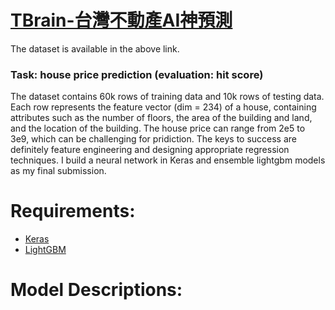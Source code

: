 # [TBrain-台灣不動產AI神預測](https://tbrain.trendmicro.com.tw/Competitions/Details/6) 
The dataset is available in the above link.
### Task: house price prediction (evaluation: hit score)
The dataset contains 60k rows of training data and 10k rows of testing data. Each row represents the feature vector (dim = 234) of a house, containing attributes such as the number of floors, the area of the building and land, and the location of the building. The house price can range from 2e5 to 3e9, which can be challenging for pridiction. The keys to success are definitely feature engineering and designing appropriate regression techniques. I build a neural network in Keras and ensemble lightgbm models as my final submission.

# Requirements:  
- [Keras](https://keras.io/)
- [LightGBM](https://lightgbm.readthedocs.io/en/latest/index.html)

# Model Descriptions:
